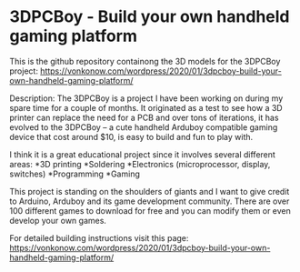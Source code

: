 # 3DPCBoy - Build your own handheld gaming platform

This is the github repository containong the 3D models for the 3DPCBoy project:
https://vonkonow.com/wordpress/2020/01/3dpcboy-build-your-own-handheld-gaming-platform/

Description:
The 3DPCBoy is a project I have been working on during my spare time for a couple of months. It originated as a test to see how a 3D printer can replace the need for a PCB and over tons of iterations, it has evolved to the 3DPCBoy – a cute handheld Arduboy compatible gaming device that cost around $10, is easy to build and fun to play with.

I think it is a great educational project since it involves several different areas:
*3D printing
*Soldering
*Electronics (microprocessor, display, switches)
*Programming
*Gaming

This project is standing on the shoulders of giants and I want to give credit to Arduino, Arduboy and its game development community. There are over 100 different games to download for free and you can modify them or even develop your own games.


For detailed building instructions visit this page:
https://vonkonow.com/wordpress/2020/01/3dpcboy-build-your-own-handheld-gaming-platform/
